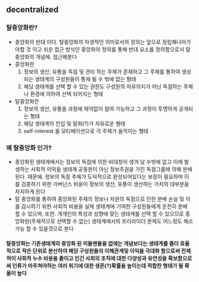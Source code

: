 ## decentralized

### 탈중앙화란?
  - 중앙화의 반대 이다. 탈중앙화의 자생적인 의미로서의 정의는 앞으로 정립해나아가야할 것 이고 쉬운 접근 방식인 중앙화의 정의를 통해 반대 요소를 정의함으로서 탈중앙화의 개념에. 접근해본다
  - 중앙화란
    1. 정보의 생산,  유통을 독점 및 관리 하는 주체가 존재하고 그 주체를 통하여 생성되는 생태계의 구성원들이 통제 될 수 밖에 없는 형태
    2. 해당 생태계를 선택 할 수 있는 권한도 구성원의 자유의지가 아닌 독점하는 주체나 환경에 의하여 선택 되어지는 형태
  - 탈중앙화란
    1. 정보의 생산, 유통을 과정에 제약없이 참여 가능하고 그 과정이 투명하게 공개되는 형태
    2. 해당 생태계의 진입 및 탈회(?)가 자유로운 형태
    3. self-interest 를 모티베이션으로 각 주체가 움직이는 형태

### 왜 탈중앙화 인가?
  - 중앙화된 생태계에서는 정보의 독접에 의한 비대칭이 생겨 날 수밖에 없고 이에 발생하는 사회적 이익을 생태계 공동원이 아닌 정보주권을 가진 독점그룹에 의해 분배 된다. 때문에. 정보의 독점 주체가 도덕적으로 완성되어있다는 보장이 필요하며 이를 검증하기 위한 거버넌스 비용이 정보의 생산, 유통이 생산하는 가치의 대부분을 차지하게 된다
  - 탈 중앙화를 통하여 중앙화된 주체의 정보나 자원의 독점으로 인한 분배 손실 및 이를 감시하기 위한 사회적 비용을 실제 생태계에 기여한 구성원들에게 온전히 분배 할 수 있으며, 또한. 개개인의 특성과 성향에 맞는 생태계를 선택 할 수 있으므로 중앙화된(주체적으로 선택할 수 없는) 생태계에서의 프리라이더 문제도 어느정도 해소 가능 할 수 있을것으로 본다

#### 탈중앙화는 기존생태계의 중앙화 된 미들맨들을 없에는 개념보다는 생태계를 좀더 효율적으로 작은 단위로 분산하여 해당 구성원들의 이해관계및 이익을 극대화 함으로써 전체적이 사회적 누수 비용을 줄이고 인간 사회의 조직에 대한 다양성과 유연성을 확보함으로써 인류가 마주쳐야하는 여러 위기에 대한 생존(?)확률을 높이는데 적합한 형태가 될 확율이 높다